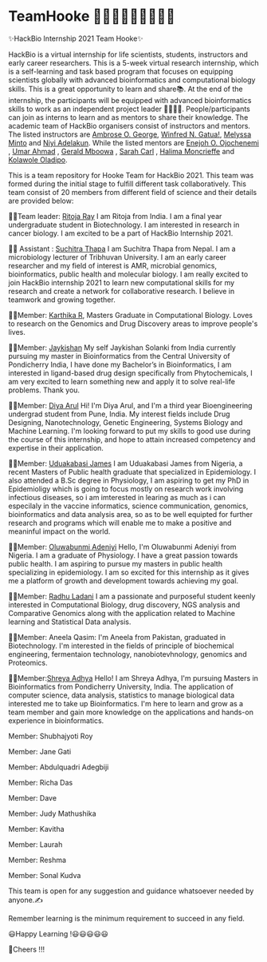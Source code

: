 # TeamHooke :red_haired_woman::man::bearded_person::woman::curly_haired_woman::older_adult::adult:
✨HackBio Internship 2021 Team Hooke✨

HackBio is a virtual internship for life scientists, students, instructors and early career researchers. This is a 5-week virtual research internship, which is a self-learning and task based program that focuses on equipping scientists globally with advanced bioinformatics and computational biology skills. This is a great opportunity to learn and share:books:. At the end of the internship, the participants will be equipped with advanced bioinformatics skills to work as an independent project leader :woman_scientist::man_scientist:. People/participants can join as interns to learn and as mentors to share their knowledge.
The academic team of HackBio organisers consist of instructors and mentors. The listed instructors are [Ambrose O. George](https://thehackbio.com/assets/images/69267083-2557083224519394-5150000632144330752-n-506x503.jpg), [Winfred N. Gatua!](https://thehackbio.com/assets/images/0-apyisa0c-qwjfxbm-506x379.jpg), [Melyssa Minto](https://thehackbio.com/assets/images/eu69wojxeaawirm-506x337.jpg) and [Niyi Adelakun](https://thehackbio.com/assets/images/img-20200725-wa0035-removebg-preview-4-433x577.png). While the listed mentors are [Enejoh O. Ojochenemi](https://thehackbio.com/assets/images/fb-img-15919812906829476-696x696.jpg) , [Umar Ahmad](https://thehackbio.com/assets/images/whatsapp-image-2020-12-28-at-2.18.38-pm-696x928.jpeg) , [Gerald Mboowa](https://thehackbio.com/assets/images/download-201x251.jpeg) , [Sarah Carl](https://thehackbio.com/assets/images/sarah-photo-800x800.jpg) , [Halima Moncrieffe](https://thehackbio.com/assets/images/fog-1-696x696.png)  and [Kolawole Oladipo](https://thehackbio.com/assets/images/oladipo-elijah-kolawole-512x512.jpg).

This is a team repository for Hooke Team for HackBio 2021. This team was formed during the initial stage to fulfill different task collaboratively. This team consist of 20 members from different field of science and their details are provided below:

👩‍🔬Team leader: [Ritoja Ray](https://user-images.githubusercontent.com/88329693/128407486-cd6fa692-c86f-49da-80c7-7bdac91eb6c9.jpg) I am Ritoja from India. I am a final year undergraduate student in Biotechnology. I am interested in research in cancer biology. I am excited to be a part of HackBio Internship 2021.

👩‍🔬 Assistant : [Suchitra Thapa](https://avatars.githubusercontent.com/u/83858230?s=400&u=6e92c7b9f7f1f1dea9193d9833c8273e12713c84&v=4)
I am Suchitra Thapa from Nepal. I am a microbiology lecturer of Tribhuvan University. I am an early career researcher and my field of interest is AMR, microbial genomics, bioinformatics, public health and molecular biology. I am really excited to join HackBio internship 2021 to learn new computational skills for my research and create a network for collaborative research. I believe in teamwork and growing together.

👩‍🔬Member: [Karthika R](https://github.com/karthikavarmar), Masters Graduate in Computational Biology. Loves to research on the Genomics and Drug Discovery areas to improve people's lives.


:man_scientist:Member: [Jaykishan](https://user-images.githubusercontent.com/86801284/128025078-f00fb2d2-971b-423e-b7b5-f3bae912a4ef.jpg)
My self Jaykishan Solanki from India currently pursuing my master in Bioinformatics from the Central University of Pondicherry India, I have done my Bachelor’s in Bioinformatics, I am interested in ligand-based drug design specifically from Phytochemicals, I am very excited to learn something new and apply it to solve real-life problems. Thank you.

👩‍🔬Member: [Diya Arul](https://avatars.githubusercontent.com/u/67481283?s=400&u=6e40e670a574771b5c2dc2e9d3e135b16a137c9c&v=4)
Hi! I'm Diya Arul, and I'm a third year Bioengineering undergrad student from Pune, India. My interest fields include Drug Designing, Nanotechnology, Genetic Engineering, Systems Biology and Machine Learning. I'm looking forward to put my skills to good use during the course of this internship, and hope to attain increased competency and expertise in their application. 

👩‍🔬Member: [Uduakabasi James](https://user-images.githubusercontent.com/88382546/128068340-51233d8c-2150-40ca-81ce-de23d37beebe.jpg)
I am Uduakabasi James from Nigeria, a recent Masters of Public health graduate that specialized in Epidemiology. I also attended a B.Sc degree in Physiology, I am aspiring to get my PhD in Epidemioligy which is going to focus mostly on research work involving infectious diseases, so i am imterested in learing as much as i can especilaly in the vaccine informatics, science communication, genomics, bioinformatics and data analysis area, so as to be well equipted for further research and programs which will enable me to make a positive and meaninful impact on the world.

👩‍🔬Member: [Oluwabunmi Adeniyi](https://github.com/Oluwabunmi22)
Hello, I'm Oluwabunmi Adeniyi from Nigeria. I am a graduate of Physiology. I have a great passion towards public health. I am aspiring to pursue my masters in public health specializing in epidemiology. I am so excited for this internship as it gives me a platform of growth and development towards achieving my goal.

👩‍🔬Member: [Radhu Ladani](https://user-images.githubusercontent.com/86801284/128587532-76bc001a-5435-4e01-a0ea-0c925aa36f1b.jpeg)
I am a passionate and purposeful student keenly interested in Computational Biology, drug discovery, NGS analysis and Comparative Genomics along with the application related to Machine learning and Statistical Data analysis.

:woman_scientist:Member: Aneela Qasim: I'm Aneela from Pakistan, graduated in Biotechnology. I'm interested in the fields of principle of biochemical engineering, fermentaion technology, nanobiotevhnology, genomics and Proteomics.

:woman_scientist:Member:[Shreya Adhya](https://avatars.githubusercontent.com/u/76802799?v=4) Hello! I am Shreya Adhya, I'm pursuing Masters in Bioinformatics from Pondicherry University, India. The application of computer science, data analysis, statistics to manage biological data interested me to take up Bioinformatics. I'm here to learn and grow as a team member and gain more knowledge on the applications and hands-on experience in bioinformatics. 

Member: Shubhajyoti Roy

Member: Jane Gati 

Member: Abdulquadri Adegbiji

Member: Richa Das

Member: Dave

Member: Judy Mathushika

Member: Kavitha

Member: Laurah

Member: Reshma

Member: Sonal Kudva

This team is open for any suggestion and guidance whatsoever needed by anyone.:writing_hand:

Remember learning is the minimum requirement to succeed in any field.

:smiley:Happy Learning !:smiley::smiley::smiley::smiley::smiley:

:partying_face:Cheers !!! 
